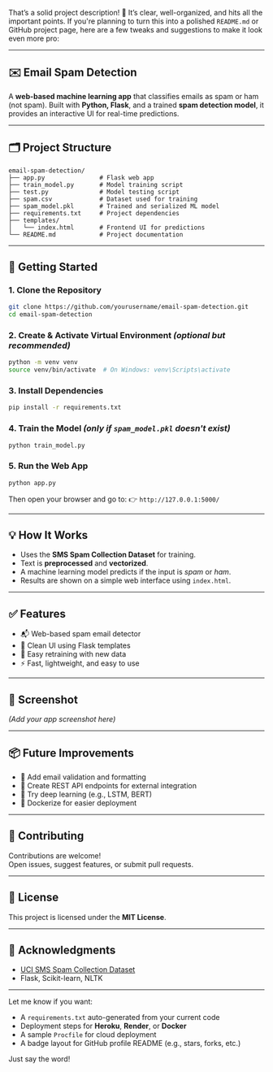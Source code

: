 That’s a solid project description! 💪 It’s clear, well-organized, and hits all the important points. If you're planning to turn this into a polished `README.md` or GitHub project page, here are a few tweaks and suggestions to make it look even more pro:

---

## ✉️ Email Spam Detection

A **web-based machine learning app** that classifies emails as spam or ham (not spam). Built with **Python, Flask**, and a trained **spam detection model**, it provides an interactive UI for real-time predictions.

---

## 🗂️ Project Structure

```
email-spam-detection/
├── app.py               # Flask web app
├── train_model.py       # Model training script
├── test.py              # Model testing script
├── spam.csv             # Dataset used for training
├── spam_model.pkl       # Trained and serialized ML model
├── requirements.txt     # Project dependencies
├── templates/
│   └── index.html       # Frontend UI for predictions
└── README.md            # Project documentation
```

---

## 🚀 Getting Started

### 1. Clone the Repository
```bash
git clone https://github.com/yourusername/email-spam-detection.git
cd email-spam-detection
```

### 2. Create & Activate Virtual Environment *(optional but recommended)*
```bash
python -m venv venv
source venv/bin/activate  # On Windows: venv\Scripts\activate
```

### 3. Install Dependencies
```bash
pip install -r requirements.txt
```

### 4. Train the Model *(only if `spam_model.pkl` doesn't exist)*
```bash
python train_model.py
```

### 5. Run the Web App
```bash
python app.py
```
Then open your browser and go to:
👉 `http://127.0.0.1:5000/`

---

## 💡 How It Works

- Uses the **SMS Spam Collection Dataset** for training.
- Text is **preprocessed** and **vectorized**.
- A machine learning model predicts if the input is *spam* or *ham*.
- Results are shown on a simple web interface using `index.html`.

---

## ✅ Features

- 📬 Web-based spam email detector
- 🎨 Clean UI using Flask templates
- 🔄 Easy retraining with new data
- ⚡ Fast, lightweight, and easy to use

---

## 📸 Screenshot
*(Add your app screenshot here)*

---

## 📦 Future Improvements

- 📧 Add email validation and formatting
- 🔌 Create REST API endpoints for external integration
- 🧠 Try deep learning (e.g., LSTM, BERT)
- 🐳 Dockerize for easier deployment

---

## 🤝 Contributing

Contributions are welcome!  
Open issues, suggest features, or submit pull requests.

---

## 📜 License

This project is licensed under the **MIT License**.

---

## 🙌 Acknowledgments

- [UCI SMS Spam Collection Dataset](https://www.dt.fee.unicamp.br/~tiago/smsspamcollection/)
- Flask, Scikit-learn, NLTK

---

Let me know if you want:
- A `requirements.txt` auto-generated from your current code
- Deployment steps for **Heroku**, **Render**, or **Docker**
- A sample `Procfile` for cloud deployment
- A badge layout for GitHub profile README (e.g., stars, forks, etc.)

Just say the word!
